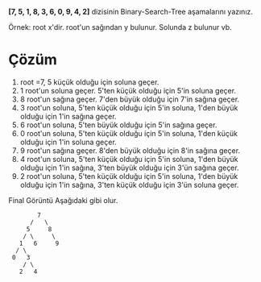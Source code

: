 **[7, 5, 1, 8, 3, 6, 0, 9, 4, 2]** dizisinin Binary-Search-Tree aşamalarını yazınız.

Örnek: root x'dir. root'un sağından y bulunur. Solunda z bulunur vb.

# Çözüm

1. root =7, 5 küçük olduğu için soluna geçer.
2. 1 root'un soluna geçer. 5'ten küçük olduğu için 5'in soluna geçer.
3. 8 root'un sağına geçer. 7'den büyük olduğu için 7'in sağına geçer.
4. 3 root'un soluna, 5'ten küçük olduğu için 5'in soluna, 1'den büyük olduğu için 1'in sağına geçer.
5. 6 root'un soluna, 5'ten büyük olduğu için 5'in sağına geçer.
6. 0 root'un soluna, 5'ten küçük olduğu için 5'in soluna, 1'den küçük olduğu için 1'in soluna geçer.
7. 9 root'un sağına geçer. 8'den büyük olduğu için 8'in sağına geçer.
8. 4 root'un soluna, 5'ten küçük olduğu için 5'in soluna, 1'den büyük olduğu için 1'in sağına, 3'ten büyük olduğu için 3'ün sağına geçer.
9. 2 root'un soluna, 5'ten küçük olduğu için 5'in soluna, 1'den büyük olduğu için 1'in sağına, 3'ten küçük olduğu için 3'ün soluna geçer.

Final Görüntü Aşağıdaki gibi olur.

```
        7
      /   \
     5     8
    / \     \
   1   6     9
  / \ 
 0   3
    / \
   2   4
```